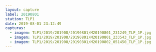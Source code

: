 ```yaml
---
layout: capture
label: 20190801
station: TLP1
date: 2019-08-01 23:12:49
capturas:
  - imagem: TLP1/2019/201908/20190801/M20190801_231249_TLP_1P.jpg
  - imagem: TLP1/2019/201908/20190801/M20190801_233543_TLP_1P.jpg
  - imagem: TLP1/2019/201908/20190801/M20190802_051450_TLP_1P.jpg
---
```

